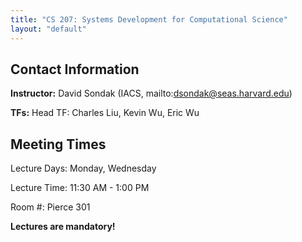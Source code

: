 ```yaml
---
title: "CS 207: Systems Development for Computational Science"
layout: "default"
---
```


## Contact Information

**Instructor:** David Sondak (IACS, mailto:dsondak@seas.harvard.edu)

**TFs:** Head TF: Charles Liu, Kevin Wu, Eric Wu


## Meeting Times

Lecture Days:  Monday, Wednesday

Lecture Time:  11:30 AM - 1:00 PM

Room \#:  Pierce 301

**Lectures are mandatory!**
